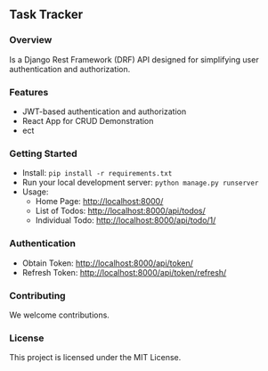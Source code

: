 ## Task Tracker

### Overview
Is a Django Rest Framework (DRF) API designed for simplifying user authentication and authorization.

### Features
- JWT-based authentication and authorization
- React App for CRUD Demonstration
- ect

### Getting Started
- Install: `pip install -r requirements.txt`
- Run your local development server: `python manage.py runserver`
- Usage:
  - Home Page: [http://localhost:8000/](http://localhost:8000/)
  - List of Todos: [http://localhost:8000/api/todos/](http://localhost:8000/api/todos/)
  - Individual Todo: [http://localhost:8000/api/todo/1/](http://localhost:8000/api/todo/<str:pk>/)

### Authentication
- Obtain Token: [http://localhost:8000/api/token/](http://localhost:8000/api/token/)
- Refresh Token: [http://localhost:8000/api/token/refresh/](http://localhost:8000/api/token/refresh/)

### Contributing
We welcome contributions.

### License
This project is licensed under the MIT License.